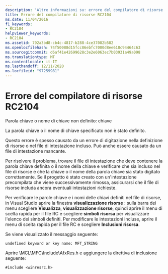 ```yaml
---
description: 'Altre informazioni su: errore del compilatore di risorse risorse RC2104'
title: Errore del compilatore di risorse RC2104
ms.date: 11/04/2016
f1_keywords:
- RC2104
helpviewer_keywords:
- RC2104
ms.assetid: 792a3bd8-cb4c-4817-b288-4ce37082b582
ms.openlocfilehash: 74f50088d15fcc86ebfc7000d8ee618c94464c63
ms.sourcegitcommit: d6af41e42699628c3e2e6063ec7b03931a49a098
ms.translationtype: MT
ms.contentlocale: it-IT
ms.lasthandoff: 12/11/2020
ms.locfileid: "97259981"
---
```

# <a name="resource-compiler-error-rc2104"></a>Errore del compilatore di risorse RC2104

Parola chiave o nome di chiave non definito: chiave

La parola chiave o il nome di chiave specificato non è stato definito.

Questo errore è spesso causato da un errore di digitazione nella definizione di risorse o nel file di intestazione incluso. Può anche essere causato da un file di intestazione mancante.

Per risolvere il problema, trovare il file di intestazione che deve contenere la parola chiave definita o il nome della chiave e verificare che sia incluso nel file di risorse e che la chiave o il nome della parola chiave sia stato digitato correttamente. Se il progetto è stato creato con un'intestazione precompilata che viene successivamente rimossa, assicurarsi che il file di risorse includa ancora eventuali intestazioni richieste.

Per verificare le parole chiave e i nomi delle chiavi definiti nel file di risorse, in Visual Studio aprire la finestra **visualizzazione risorse** : sulla barra dei menu scegliere **Visualizza**, **visualizzazione risorse**, quindi aprire il menu di scelta rapida per il file RC e scegliere **simboli risorsa** per visualizzare l'elenco dei simboli definiti. Per modificare le intestazioni incluse, aprire il menu di scelta rapida per il file RC e scegliere **Inclusioni risorsa**.

Se viene visualizzato il messaggio seguente:

```
undefined keyword or key name: MFT_STRING
```

Aprire \MCL\MFC\Include\AfxRes.h e aggiungere la direttiva di inclusione seguente:

```
#include <winresrc.h>
```
